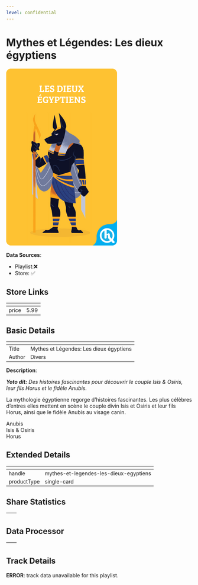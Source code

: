 ```yaml
---
level: confidential
---
```

# Mythes et Légendes: Les dieux égyptiens

![card_[1Ug3F].png](../../img/cards/card_[1Ug3F].png)

**Data Sources**: 

- Playlist:❌
- Store: ✅


## Store Links

| <!-- --> | <!-- --> |
| - | - |
| price | 5.99 |


## Basic Details

| <!-- --> | <!-- --> |
| - | - |
| Title | Mythes et Légendes: Les dieux égyptiens |
| Author | Divers |

**Description**:

_**Yoto dit:** Des histoires fascinantes pour découvrir le couple Isis & Osiris, leur fils Horus et le fidèle Anubis._ 

La mythologie égyptienne regorge d’histoires fascinantes. Les plus célèbres d’entres elles mettent en scène le couple divin Isis et Osiris et leur fils Horus, ainsi que le fidèle Anubis au visage canin. 

Anubis  
Isis & Osiris  
Horus


## Extended Details

| <!-- --> | <!-- --> |
| - | - |
| handle | mythes-et-legendes-les-dieux-egyptiens |
| productType | single-card |


## Share Statistics

| <!-- --> | <!-- --> |
| - | - |


## Data Processor

| <!-- --> | <!-- --> |
| - | - |


## Track Details

**ERROR**: track data unavailable for this playlist.
